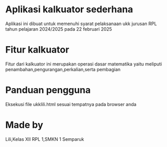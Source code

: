 # Aplikasi kalkuator sederhana
Aplikasi ini dibuat untuk memenuhi syarat pelaksanaan ukk jurusan RPL tahun pelajaran 2024/2025 pada 22 februari 2025

# Fitur kalkuator
Fitur dari kalkuator ini merupakan  operasi dasar matematika yaitu meliputi penambahan,pengurangan,perkalian,serta pembagian

# Panduan pengguna
Eksekusi file ukklili.html sesuai tempatnya pada browser anda

# Made by
Lili,Kelas XII RPL 1,SMKN 1 Semparuk
